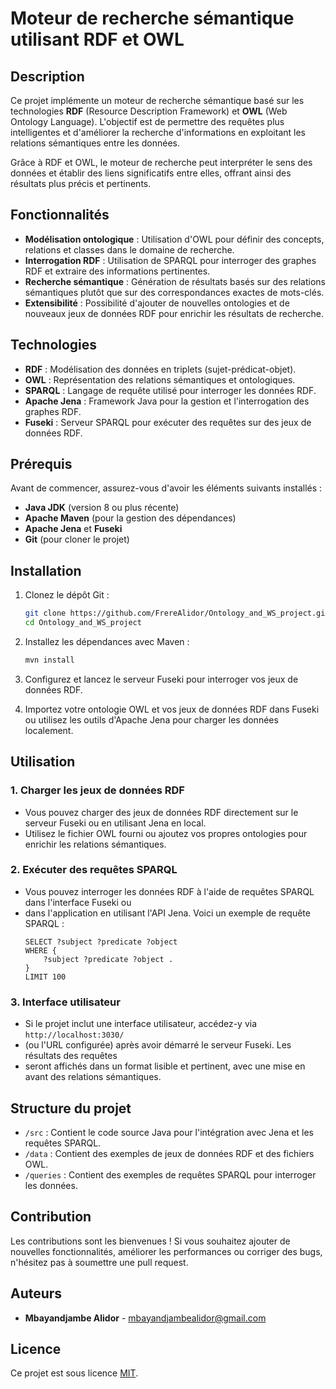 
# Moteur de recherche sémantique utilisant RDF et OWL

## Description
Ce projet implémente un moteur de recherche sémantique basé sur les technologies **RDF** 
(Resource Description Framework) et **OWL** (Web Ontology Language). 
L'objectif est de permettre des requêtes plus intelligentes et d'améliorer la recherche 
d'informations en exploitant les relations sémantiques entre les données.

Grâce à RDF et OWL, le moteur de recherche peut interpréter le sens des données et établir 
des liens significatifs entre elles, offrant ainsi des résultats plus précis et pertinents.

## Fonctionnalités
- **Modélisation ontologique** : Utilisation d'OWL pour définir des concepts, relations et classes dans le domaine de recherche.
- **Interrogation RDF** : Utilisation de SPARQL pour interroger des graphes RDF et extraire des informations pertinentes.
- **Recherche sémantique** : Génération de résultats basés sur des relations sémantiques plutôt que sur des correspondances exactes de mots-clés.
- **Extensibilité** : Possibilité d'ajouter de nouvelles ontologies et de nouveaux jeux de données RDF pour enrichir les résultats de recherche.

## Technologies
- **RDF** : Modélisation des données en triplets (sujet-prédicat-objet).
- **OWL** : Représentation des relations sémantiques et ontologiques.
- **SPARQL** : Langage de requête utilisé pour interroger les données RDF.
- **Apache Jena** : Framework Java pour la gestion et l'interrogation des graphes RDF.
- **Fuseki** : Serveur SPARQL pour exécuter des requêtes sur des jeux de données RDF.

## Prérequis
Avant de commencer, assurez-vous d'avoir les éléments suivants installés :
- **Java JDK** (version 8 ou plus récente)
- **Apache Maven** (pour la gestion des dépendances)
- **Apache Jena** et **Fuseki**
- **Git** (pour cloner le projet)

## Installation

1. Clonez le dépôt Git :
   ```bash
   git clone https://github.com/FrereAlidor/Ontology_and_WS_project.git
   cd Ontology_and_WS_project
   ```

2. Installez les dépendances avec Maven :
   ```bash
   mvn install
   ```

3. Configurez et lancez le serveur Fuseki pour interroger vos jeux de données RDF.

4. Importez votre ontologie OWL et vos jeux de données RDF dans Fuseki ou utilisez les outils d'Apache Jena pour charger les données localement.

## Utilisation

### 1. Charger les jeux de données RDF
- Vous pouvez charger des jeux de données RDF directement sur le serveur Fuseki ou en utilisant Jena en local.
-  Utilisez le fichier OWL fourni ou ajoutez vos propres ontologies pour enrichir les relations sémantiques.

### 2. Exécuter des requêtes SPARQL
- Vous pouvez interroger les données RDF à l'aide de requêtes SPARQL dans l'interface Fuseki ou
-  dans l'application en utilisant l'API Jena. Voici un exemple de requête SPARQL :
   ```sparql
   SELECT ?subject ?predicate ?object 
   WHERE { 
       ?subject ?predicate ?object .
   }
   LIMIT 100
   ```

### 3. Interface utilisateur
- Si le projet inclut une interface utilisateur, accédez-y via `http://localhost:3030/`
- (ou l'URL configurée) après avoir démarré le serveur Fuseki. Les résultats des requêtes
- seront affichés dans un format lisible et pertinent, avec une mise en avant des relations sémantiques.

## Structure du projet
- `/src` : Contient le code source Java pour l'intégration avec Jena et les requêtes SPARQL.
- `/data` : Contient des exemples de jeux de données RDF et des fichiers OWL.
- `/queries` : Contient des exemples de requêtes SPARQL pour interroger les données.

## Contribution
Les contributions sont les bienvenues ! Si vous souhaitez ajouter de nouvelles fonctionnalités,
améliorer les performances ou corriger des bugs, n'hésitez pas à soumettre une pull request.

## Auteurs
- **Mbayandjambe Alidor** - mbayandjambealidor@gmail.com

## Licence
Ce projet est sous licence [MIT](LICENSE).

